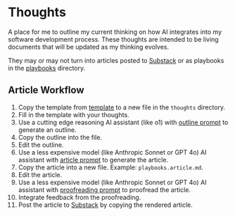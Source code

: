 # Thoughts

A place for me to outline my current thinking on how AI integrates into my software development process. These thoughts are intended to be living documents that will be updated as my thinking evolves.

They may or may not turn into articles posted to [Substack](https://aiassistedagiledevelopment.substack.com/)
or as playbooks in the [playbooks](../playbooks/README.md) directory.

## Article Workflow

1. Copy the template from [template](example.outline.md) to a new file in the `thoughts` directory.
1. Fill in the template with your thoughts.
1. Use a cutting edge reasoning AI assistant (like o1) with [outline prompt](../prompts/outline-generation.xml) to generate an outline.
1. Copy the outline into the file.
1. Edit the outline.
1. Use a less expensive model (like Anthropic Sonnet or GPT 4o) AI assistant with [article prompt](../prompts/article-generation.xml) to generate the article.
1. Copy the article into a new file. Example: `playbooks.article.md`.
1. Edit the article.
1. Use a less expensive model (like Anthropic Sonnet or GPT 4o) AI assistant with [proofreading prompt](../prompts/proofreading.xml) to proofread the article.
1. Integrate feedback from the proofreading.
1. Post the article to [Substack](https://aiassistedagiledevelopment.substack.com/) by copying the rendered article.